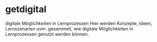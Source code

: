 # getdigital
digitale Möglichkeiten in Lernprozessen
Hier werden Konzepte, Ideen, Lernszenarien uvm. gesammelt, wie digitale Möglichkeiten in Lernprozessen genutzt werden können.

